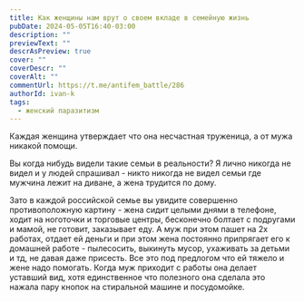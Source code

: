```yaml
---
title: Как женщины нам врут о своем вкладе в семейную жизнь
pubDate: 2024-05-05T16:40-03:00
description: ""
previewText: ""
descrAsPreview: true
cover: ""
coverDescr: ""
coverAlt: ""
commentUrl: https://t.me/antifem_battle/286
authorId: ivan-k
tags:
  - женский паразитизм
---
```

Каждая женщина утверждает что она несчастная труженица, а от мужа никакой помощи.

Вы когда нибудь видели такие семьи в реальности? Я лично никогда не видел и у людей спрашивал - никто никогда не видел семьи где мужчина лежит на диване, а жена трудится по дому.

Зато в каждой российской семье вы увидите совершенно противоположную картину - жена сидит целыми днями в телефоне, ходит на ноготочки и торговые центры, бесконечно болтает с подругами и мамой, не готовит, заказывает еду. А муж при этом пашет на 2х работах, отдает ей деньги и при этом жена постоянно припрягает его к домашней работе - пылесосить, выкинуть мусор, ухаживать за детьми и тд, не давая даже присесть. Все это под предлогом что ей тяжело и жене надо помогать. Когда муж приходит с работы она делает уставший вид, хотя единственное что полезного она сделала это нажала пару кнопок на стиральной машине и посудомойке.
